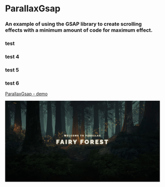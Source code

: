 ﻿# **ParallaxGsap**

### An example of using the **GSAP** library to create scrolling effects with a minimum amount of code for maximum effect.

### test
### test 4
### test 5
### test 6


[ParallaxGsap - demo](https://krokholevviktor.github.io/ParallaxGsap/) 

![Текст описания](docs/img/parallaxPreview.jpg)
